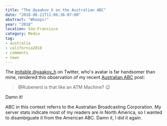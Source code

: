 ```yaml
---
title: "The @yaakov_h on the Australian ABC"
date: "2018-06-21T11:06:36-07:00"
abstract: "Whoops!"
year: "2018"
location: San-Francisco
category: Media
tag:
- australia
- california2018
- comments
- news 
---
```

The [imitable @yaakov_h] on Twitter, who's avatar is far handsomer than mine, rendered this observation of my recent [Australian ABC] post:

> @Rubenerd is that like an ATM Machine? 😉

Damn it!

ABC in this context referrs to the Australian Broadcasting Corporation. My server stats indicate most of my readers are in North America, so I wanted to disambiguate it from the American ABC. Damn it, I did it again.

[imitable @yaakov_h]: https://twitter.com/yaakov_h/status/1009560922497544192
[Australian ABC]: http://localhost:1313/privatising-the-australian-abc/
